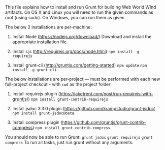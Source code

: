 This file explains how to install and run Grunt for building Web World Wind artifacts.
On OS X and Linux you will need to run the given commands as root (using sudo). On Windows, you can run them as given.

The below 3 installations are per-machine:

1) Install Node (https://nodejs.org/download/)
  Download and install the appropriate installation file.

2) Install r.js (http://requirejs.org/docs/node.html)
  `npm install -g requirejs`

3) Install grunt-cli (http://gruntjs.com/getting-started)
  `npm update`
  `npm install -g grunt-cli`

The below installations are per-project — must be performed with each new full-project checkout - with `cwd` as the project folder:

1) Install requirejs plugin (https://jaketrent.com/post/run-requirejs-with-gruntjs/)
  `npm install grunt-contrib-requirejs`

2) Install jsdoc 3.3.0 plugin (https://github.com/krampstudio/grunt-jsdoc)
  `npm install grunt-jsdoc@beta`

3) Install compress plugin (https://github.com/gruntjs/grunt-contrib-compress)
  `npm install grunt-contrib-compress`

You should now be able to run Grunt:
`grunt jsdoc`
`grunt requirejs`
`grunt compress`
To run all tasks, just run grunt without any arguments.
